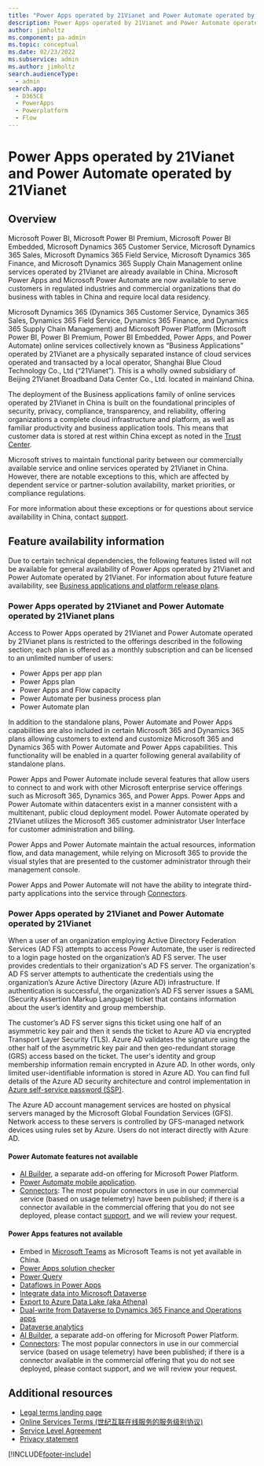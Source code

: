 ```yaml
---
title: "Power Apps operated by 21Vianet and Power Automate operated by 21Vianet | MicrosoftDocs"
description: Power Apps operated by 21Vianet and Power Automate operated by 21Vianet
author: jimholtz
ms.component: pa-admin
ms.topic: conceptual
ms.date: 02/23/2022
ms.subservice: admin
ms.author: jimholtz
search.audienceType: 
  - admin
search.app:
  - D365CE
  - PowerApps
  - Powerplatform
  - Flow
---
```

# Power Apps operated by 21Vianet and Power Automate operated by 21Vianet

## Overview

Microsoft Power BI, Microsoft Power BI Premium, Microsoft Power BI Embedded, Microsoft Dynamics 365 Customer Service, Microsoft Dynamics 365 Sales, Microsoft Dynamics 365 Field Service, Microsoft Dynamics 365 Finance, and Microsoft Dynamics 365 Supply Chain Management online services operated by 21Vianet are already available in China. Microsoft Power Apps and Microsoft Power Automate are now available to serve customers in regulated industries and commercial organizations that do business with tables in China and require local data residency.  

Microsoft Dynamics 365 (Dynamics 365 Customer Service, Dynamics 365 Sales, Dynamics 365 Field Service, Dynamics 365 Finance, and Dynamics 365 Supply Chain Management) and Microsoft Power Platform (Microsoft Power BI, Power BI Premium, Power BI Embedded, Power Apps, and Power Automate) online services collectively known as “Business Applications” operated by 21Vianet are a physically separated instance of cloud services operated and transacted by a local operator, Shanghai Blue Cloud Technology Co., Ltd (“21Vianet”). This is a wholly owned subsidiary of Beijing 21Vianet Broadband Data Center Co., Ltd. located in mainland China.

The deployment of the Business applications family of online services operated by 21Vianet in China is built on the foundational principles of security, privacy, compliance, transparency, and reliability, offering organizations a complete cloud infrastructure and platform, as well as familiar productivity and business application tools. This means that customer data is stored at rest within China except as noted in the [Trust Center](https://www.trustcenter.cn). 

Microsoft strives to maintain functional parity between our commercially available service and online services operated by 21Vianet in China. However, there are notable exceptions to this, which are affected by dependent service or partner-solution availability, market priorities, or compliance regulations.

For more information about these exceptions or for questions about service availability in China, contact [support](https://en.21vbluecloud.com/contact).

## Feature availability information 

Due to certain technical dependencies, the following features listed will not be available for general availability of Power Apps operated by 21Vianet and Power Automate operated by 21Vianet. For information about future feature availability, see [Business applications and platform release plans](/dynamics365/release-plans/).

### Power Apps operated by 21Vianet and Power Automate operated by 21Vianet plans

Access to Power Apps operated by 21Vianet and Power Automate operated by 21Vianet plans is restricted to the offerings described in the following section; each plan is offered as a monthly subscription and can be licensed to an unlimited number of users:

- Power Apps per app plan
- Power Apps plan
- Power Apps and Flow capacity
- Power Automate per business process plan
- Power Automate plan

In addition to the standalone plans, Power Automate and Power Apps capabilities are also included in certain Microsoft 365 and Dynamics 365 plans allowing customers to extend and customize Microsoft 365 and Dynamics 365 with Power Automate and Power Apps capabilities. This functionality will be enabled in a quarter following general availability of standalone plans.

Power Apps and Power Automate include several features that allow users to connect to and work with other Microsoft enterprise service offerings such as Microsoft 365, Dynamics 365, and Power Apps. Power Apps and Power Automate within datacenters exist in a manner consistent with a multitenant, public cloud deployment model. Power Automate operated by 21Vianet utilizes the Microsoft 365 customer administrator User Interface for customer administration and billing.

Power Apps and Power Automate maintain the actual resources, information flow, and data management, while relying on Microsoft 365 to provide the visual styles that are presented to the customer administrator through their management console. 

Power Apps and Power Automate will not have the ability to integrate third-party applications into the service through [Connectors](/connectors). 

### Power Apps operated by 21Vianet and Power Automate operated by 21Vianet

When a user of an organization employing Active Directory Federation Services (AD FS) attempts to access Power Automate, the user is redirected to a login page hosted on the organization’s AD FS server. The user provides credentials to their organization's AD FS server. The organization's AD FS server attempts to authenticate the credentials using the organization’s Azure Active Directory (Azure AD) infrastructure. If authentication is successful, the organization’s AD FS server issues a SAML (Security Assertion Markup Language) ticket that contains information about the user’s identity and group membership.

The customer’s AD FS server signs this ticket using one half of an asymmetric key pair and then it sends the ticket to Azure AD via encrypted Transport Layer Security (TLS). Azure AD validates the signature using the other half of the asymmetric key pair and then geo-redundant storage (GRS) access based on the ticket. The user's identity and group membership information remain encrypted in Azure AD. In other words, only limited user-identifiable information is stored in Azure AD. You can find full details of the Azure AD security architecture and control implementation in [Azure self-service password (SSP)](/azure/active-directory/authentication/concept-sspr-howitworks).

The Azure AD account management services are hosted on physical servers managed by the Microsoft Global Foundation Services (GFS). Network access to these servers is controlled by GFS-managed network devices using rules set by Azure. Users do not interact directly with Azure AD.

#### Power Automate features not available 

- [AI Builder](/ai-builder/), a separate add-on offering for Microsoft Power Platform.
- [Power Automate mobile application](/power-automate/mobile-manage-flows).
- [Connectors](/connectors/connector-reference/connector-reference-powerautomate-connectors): The most popular connectors in use in our commercial service (based on usage telemetry) have been published; if there is a connector available in the commercial offering that you do not see deployed, please contact [support](https://en.21vbluecloud.com/contact), and we will review your request.


#### Power Apps features not available

- Embed in [Microsoft Teams](https://powerapps.microsoft.com/blog/powerapps-teams/) as Microsoft Teams is not yet available in China.
- [Power Apps solution checker](/powerapps/maker/common-data-service/use-powerapps-checker) 
- [Power Query](/powerapps/maker/common-data-service/data-platform-cds-newentity-pq)
- [Dataflows in Power Apps](/powerapps/maker/common-data-service/create-and-use-dataflows) 
- [Integrate data into Microsoft Dataverse](./data-integrator.md)
- [Export to Azure Data Lake (aka Athena)](/powerapps/maker/common-data-service/export-to-data-lake)
- [Dual-write from Dataverse to Dynamics 365 Finance and Operations apps](https://powerapps.microsoft.com/blog/announcing-dual-write-preview/)
- [Dataverse analytics](./analytics-common-data-service.md) 
- [AI Builder](/ai-builder/), a separate add-on offering for Microsoft Power Platform.
- [Connectors](/connectors/connector-reference/): The most popular connectors in use in our commercial service (based on usage telemetry) have been published; if there is a connector available in the commercial offering that you do not see deployed, please contact support, and we will review your request. 

## Additional resources

- [Legal terms landing page](https://www.21vbluecloud.com/powerplatform/pp-legal/)
- [Online Services Terms (世纪互联在线服务的服务级别协议)](https://www.21vbluecloud.com/ostpt/)
- [Service Level Agreement](https://www.21vbluecloud.com/powerplatform/pp-sla/)
- [Privacy statement](https://www.21vbluecloud.com/powerplatform/pp-privacy/)



[!INCLUDE[footer-include](../includes/footer-banner.md)]
